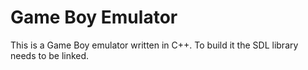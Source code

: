 # Game Boy Emulator

This is a Game Boy emulator written in C++.
To build it the SDL library needs to be linked.
